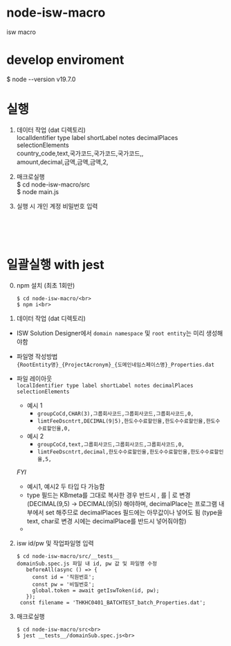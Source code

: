 # node-isw-macro
isw macro


# develop enviroment
$ node --version
v19.7.0

# 실행
1. 데이터 작업 (dat 디렉토리)<br>
localIdentifier	type	label	shortLabel	notes	decimalPlaces	selectionElements<br>
country_code,text,국가코드,국가코드,국가코드,,<br>
amount,decimal,금액,금액,금액,2,<br>

2. 매크로실행<br>
$ cd node-isw-macro/src<br>
$ node main.js<br>

3. 실행 시 개인 계정 비밀번호 입력

<br><br><br>

# 일괄실행 with jest
0. npm 설치 (최초 1회만)<br>
    ```
    $ cd node-isw-macro/<br>
    $ npm i<br>
    ```

1. 데이터 작업 (dat 디렉토리)<br>
  * ISW Solution Designer에서 `domain namespace` 및 `root entity`는 미리 생성해야함
  * 파일명 작성방법<br>
    `{RootEntity명}_{ProjectAcronym}_{도메인네임스페이스명}_Properties.dat`<br>

  * 파일 레이아웃<br>
  `localIdentifier type label shortLabel notes decimalPlaces selectionElements`<br>
    - 예시 1<br>
      - `groupCoCd,CHAR(3),그룹회사코드,그룹회사코드,그룹회사코드,0, `
      - `limtFeeDscntrt,DECIMAL(9|5),한도수수료할인율,한도수수료할인율,한도수수료할인율,0, `
    - 예시 2<br>
      - `groupCoCd,text,그룹회사코드,그룹회사코드,그룹회사코드,0, `
      - `limtFeeDscntrt,decimal,한도수수료할인율,한도수수료할인율,한도수수료할인율,5, `

    *FYI*<br>
      - 예시1, 예시2 두 타입 다 가능함
      - type 필드는 KBmeta를 그대로 복사한 경우 반드시 , 를 | 로 변경 (DECIMAL(9,5) -> DECIMAL(9|5)) 해야하며, decimalPlace는 프로그램 내부에서 set 해주므로 decimalPlaces 필드에는 아무값이나 넣어도 됨 (type을 text, char로 변경 시에는 decimalPlace를 반드시 넣어줘야함)
      - 

2. isw id/pw 및 작업파일명 입력
   ```
   $ cd node-isw-macro/src/__tests__
   domainSub.spec.js 파일 내 id, pw 값 및 파일명 수정
      beforeAll(async () => {
        const id = '직원번호';
        const pw = '비밀번호';
        global.token = await getIswToken(id, pw);
      });
    const filename = 'THKHC0401_BATCHTEST_batch_Properties.dat';
   ```
   
3. 매크로실행<br>
    ```
    $ cd node-isw-macro/src<br>
    $ jest __tests__/domainSub.spec.js<br>
    ```
